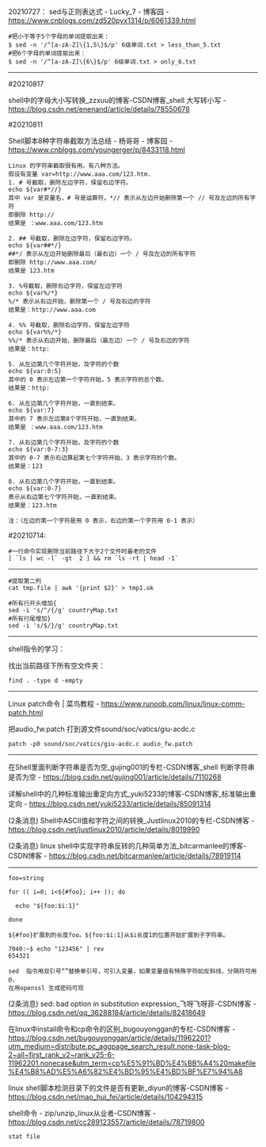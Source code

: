 
20210727：
sed与正则表达式 - Lucky_7 - 博客园 - https://www.cnblogs.com/zd520pyx1314/p/6061339.html
```
#把小于等于5个字母的单词提取出来：
$ sed -n '/^[a-zA-Z]\{1,5\}$/p' 6级单词.txt > less_than_5.txt
#把6个字母的单词提取出来：
$ sed -n '/^[a-zA-Z]\{6\}$/p' 6级单词.txt > only_6.txt
```
---

#20210817

shell中的字母大小写转换_zzxuu的博客-CSDN博客_shell 大写转小写 - https://blog.csdn.net/enenand/article/details/78550678

#20210811

Shell脚本8种字符串截取方法总结 - 杨哥哥 - 博客园 - https://www.cnblogs.com/youngerger/p/8433118.html

```
Linux 的字符串截取很有用。有八种方法。
假设有变量 var=http://www.aaa.com/123.htm.
1. # 号截取，删除左边字符，保留右边字符。
echo ${var#*//}
其中 var 是变量名，# 号是运算符，*// 表示从左边开始删除第一个 // 号及左边的所有字符
即删除 http://
结果是 ：www.aaa.com/123.htm

2. ## 号截取，删除左边字符，保留右边字符。
echo ${var##*/}
##*/ 表示从左边开始删除最后（最右边）一个 / 号及左边的所有字符
即删除 http://www.aaa.com/
结果是 123.htm

3. %号截取，删除右边字符，保留左边字符
echo ${var%/*}
%/* 表示从右边开始，删除第一个 / 号及右边的字符
结果是：http://www.aaa.com

4. %% 号截取，删除右边字符，保留左边字符
echo ${var%%/*}
%%/* 表示从右边开始，删除最后（最左边）一个 / 号及右边的字符
结果是：http:

5. 从左边第几个字符开始，及字符的个数
echo ${var:0:5}
其中的 0 表示左边第一个字符开始，5 表示字符的总个数。
结果是：http:

6. 从左边第几个字符开始，一直到结束。
echo ${var:7}
其中的 7 表示左边第8个字符开始，一直到结束。
结果是 ：www.aaa.com/123.htm

7. 从右边第几个字符开始，及字符的个数
echo ${var:0-7:3}
其中的 0-7 表示右边算起第七个字符开始，3 表示字符的个数。
结果是：123

8. 从右边第几个字符开始，一直到结束。
echo ${var:0-7}
表示从右边第七个字符开始，一直到结束。
结果是：123.htm

注：（左边的第一个字符是用 0 表示，右边的第一个字符用 0-1 表示）
```

#20210714:

```shell
#一行命令实现删除当前路径下大于2个文件时最老的文件
[ `ls | wc -l` -gt  2 ] && rm `ls -rt | head -1`
```



---

```
#提取第二列
cat tmp.file | awk '{print $2}' > tmp1.ok

#所有行开头增加{
sed -i 's/^/{/g' countryMap.txt
#所有行尾增加}
sed -i 's/$/}/g' countryMap.txt 
```



---

shell指令的学习：

找出当前路径下所有空文件夹：

```
find . -type d -empty
```

---

Linux patch命令 | 菜鸟教程 - https://www.runoob.com/linux/linux-comm-patch.html

把audio_fw.patch 打到源文件sound/soc/vatics/giu-acdc.c

```
patch -p0 sound/soc/vatics/giu-acdc.c audio_fw.patch
```

---

在Shell里面判断字符串是否为空_gujing001的专栏-CSDN博客_shell 判断字符串是否为空 - https://blog.csdn.net/gujing001/article/details/7110268

详解shell中的几种标准输出重定向方式_yuki5233的博客-CSDN博客_标准输出重定向 - https://blog.csdn.net/yuki5233/article/details/85091314

(2条消息) Shell中ASCII值和字符之间的转换_Justlinux2010的专栏-CSDN博客 - https://blog.csdn.net/justlinux2010/article/details/8019990

(2条消息) linux shell中实现字符串反转的几种简单方法_bitcarmanlee的博客-CSDN博客 - https://blog.csdn.net/bitcarmanlee/article/details/78919114

---

```shell
foo=string

for (( i=0; i<${#foo}; i++ )); do

  echo "${foo:$i:1}"

done

${#foo}扩展到的长度foo。${foo:$i:1}从$i长度1的位置开始扩展到子字符串。
```



```
7040:~$ echo "123456" | rev
654321
```



```
sed  指令用双引号“”替换单引号，可引入变量，如果变量值有特殊字符如反斜线，分隔符可用@，
在用openssl 生成密码可现
```

(2条消息) sed: bad option in substitution expression_飞呀飞呀菲-CSDN博客 - https://blog.csdn.net/qq_36288184/article/details/82418649

在linux中install命令和cp命令的区别_bugouyonggan的专栏-CSDN博客 - https://blog.csdn.net/bugouyonggan/article/details/11962201?utm_medium=distribute.pc_aggpage_search_result.none-task-blog-2~all~first_rank_v2~rank_v25-6-11962201.nonecase&utm_term=cp%E5%91%BD%E4%BB%A4%20makefile%E4%B8%AD%E5%A6%82%E4%BD%95%E4%BD%BF%E7%94%A8

linux shell脚本检测目录下的文件是否有更新_diyun的博客-CSDN博客 - https://blog.csdn.net/mao_hui_fei/article/details/104294315

shell命令 - zip/unzip_linux从业者-CSDN博客 - https://blog.csdn.net/cc289123557/article/details/78719800

```
stat file
```

